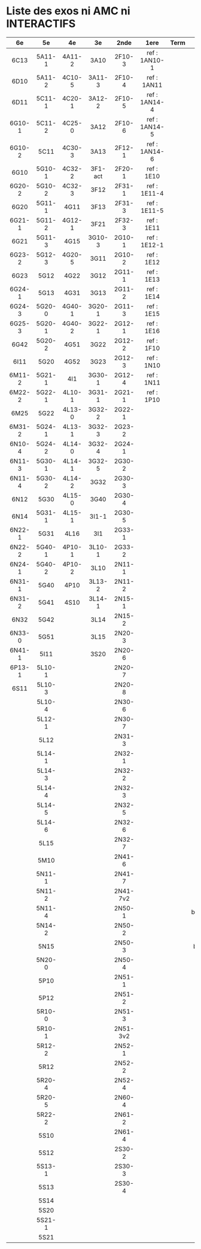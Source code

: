 # Liste des exos ni AMC ni INTERACTIFS

|6e|5e|4e|3e|2nde|1ere|Term|Reste|
|:-:|:-:|:-:|:-:|:-:|:-:|:-:|:-:|
|6C13|5A11-1|4A11-2|3A10|2F10-3|ref : 1AN10-1||MG32_3F13|
|6D10|5A11-2|4C10-5|3A11-3|2F10-4|ref : 1AN11||CM020|
|6D11|5C11-1|4C20-1|3A12-2|2F10-5|ref : 1AN14-4||CM021|
|6G10-1|5C11-2|4C25-0|3A12|2F10-6|ref : 1AN14-5||ExC100|
|6G10-2|5C11|4C30-3|3A13|2F12-1|ref : 1AN14-6||HPC100|
|6G10|5G10-1|4C32-2|3F1-act|2F20-1|ref : 1E10||PEA11-1|
|6G20-2|5G10-2|4C32-3|3F12|2F31-1|ref : 1E11-4||PEA11|
|6G20|5G11-1|4G11|3F13|2F31-3|ref : 1E11-5||PEA12|
|6G21-1|5G11-2|4G12-1|3F21|2F32-3|ref : 1E11||PEA13|
|6G21|5G11-3|4G15|3G10-3|2G10-1|ref : 1E12-1||PEG20|
|6G23-2|5G12-3|4G20-5|3G11|2G10-2|ref : 1E12||PEG21|
|6G23|5G12|4G22|3G12|2G11-1|ref : 1E13||PEG22|
|6G24-1|5G13|4G31|3G13|2G11-2|ref : 1E14||PEG23|
|6G24-3|5G20-0|4G40-1|3G20-1|2G11-3|ref : 1E15||PEG24|
|6G25-3|5G20-1|4G40-2|3G22-1|2G12-1|ref : 1E16||P003|
|6G42|5G20-2|4G51|3G22|2G12-2|ref : 1F10||P004|
|6I11|5G20|4G52|3G23|2G12-3|ref : 1N10||P005|
|6M11-2|5G21-1|4I1|3G30-1|2G12-4|ref : 1N11||P006|
|6M22-2|5G22-1|4L10-1|3G31-1|2G21-1|ref : 1P10||P007|
|6M25|5G22|4L13-0|3G32-2|2G22-1|||P008|
|6M31-2|5G24-1|4L13-1|3G32-3|2G23-2|||P009|
|6N10-4|5G24-2|4L14-0|3G32-4|2G24-1|||P010|
|6N11-3|5G30-1|4L14-1|3G32-5|2G30-2|||P011|
|6N11-4|5G30-2|4L14-2|3G32|2G30-3|||P012|
|6N12|5G30|4L15-0|3G40|2G30-4|||P013|
|6N14|5G31-1|4L15-1|3I1-1|2G30-5|||P014|
|6N22-1|5G31|4L16|3I1|2G33-1|||beta2F31|
|6N22-2|5G40-1|4P10-1|3L10-1|2G33-2|||beta3F23|
|6N24-1|5G40-2|4P10-2|3L10|2N11-1|||beta3G15|
|6N31-1|5G40|4P10|3L13-2|2N11-2|||beta3G41|
|6N31-2|5G41|4S10|3L14-1|2N15-1|||beta3S20-1|
|6N32|5G42||3L14|2N15-2|||beta3s21|
|6N33-0|5G51||3L15|2N20-3|||beta4C31|
|6N41-1|5I11||3S20|2N20-6|||beta4G20-3|
|6P13-1|5L10-1|||2N20-7|||beta4G20-4|
|6S11|5L10-3|||2N20-8|||beta5G30-2|
||5L10-4|||2N30-6|||beta6C33-1|
||5L12-1|||2N30-7|||beta6test2|
||5L12|||2N31-3|||beta6test2021|
||5L14-1|||2N32-1|||betaAsymptotesObliques|
||5L14-3|||2N32-2|||betaEqCarreDansC|
||5L14-4|||2N32-3|||betaEqValAbs|
||5L14-5|||2N32-5|||betaEquations|
||5L14-6|||2N32-6|||betaEquationsLog|
||5L15|||2N32-7|||betaExo3d|
||5M10|||2N41-6|||betaExoSimpleMatthieu|
||5N11-1|||2N41-7|||betaModele10_simple_question-reponse|
||5N11-2|||2N41-7v2|||betaModele11_parametrable|
||5N11-4|||2N50-1|||betaModele20_plusieurs_types_de_questions|
||5N14-2|||2N50-2|||betaModele21_parametrables|
||5N15|||2N50-3|||betaModele30_constructions_géométriques|
||5N20-0|||2N50-4|||betaModele31_parametrables|
||5P10|||2N51-1|||betaModele40_tableau_proportionnalite|
||5P12|||2N51-2|||betaModele41_tableau_signes_variations|
||5R10-0|||2N51-3|||betaProbaAouB|
||5R10-1|||2N51-3v2|||betaProbabilites|
||5R12-2|||2N52-1|||betaProbabilitesJC|
||5R12|||2N52-2|||betaPuissances|
||5R20-4|||2N52-4|||betaSpline|
||5R20-5|||2N60-4|||betaSys2x2CombLin|
||5R22-2|||2N61-2|||betaTracerParabole|
||5S10|||2N61-4|||betarotation3d|
||5S12|||2S30-2|||moule_a_exo_mathalea|
||5S13-1|||2S30-3|||moule_a_exo_mathalea2d|
||5S13|||2S30-4|||c3C10-2|
||5S14||||||c3I11|
||5S20||||||c3N10|
||5S21-1||||||c3N23|
||5S21||||||can6I01|

